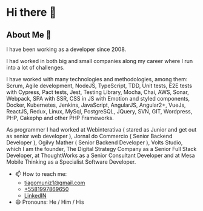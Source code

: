 # Hi there 👋


## About Me 💬 

I have been working as a developer since 2008.

I had worked in both big and small companies along my career where I run into a lot of challenges.

I have worked with many technologies and methodologies, among them: Scrum, Agile development, NodeJS, TypeScript, TDD, Unit tests, E2E tests with Cypress, Pact tests, Jest, Testing Library, Mocha, Chai, AWS, Sonar, Webpack, SPA with SSR, CSS in JS with Emotion and styled components, Docker, Kubernetes, Jenkins, JavaScript, AngularJS, Angular2+, VueJs, ReactJS, Redux, Linux, MySql, PostgreSQL, JQuery, SVN, GIT, Wordpress, PHP, Cakephp and other PHP Frameworks.

As programmer I had worked at Webinterativa ( stared as Junior and get out as senior web developer ), Jornal do Commercio ( Senior Backend Developer ), Ogilvy Mather ( Senior Backend Developer ), Volts Studio, which I am the founder, The Digital Strategy Company as a Senior Full Stack Developer, at ThoughtWorks as a Senior Consultant Developer and at Mesa Mobile Thinking as a Specialist Software Developer.


- 📫 How to reach me: 
  - <a href="mailto:tiagomuniz1@gmail.com">tiagomuniz1@gmail.com</a>
  - <a href="tel:+5581997869650">+5581997869650</a>
  - <a href="https://www.linkedin.com/in/tiago-de-andrade-muniz/" target="_blank">LinkedIN</a>
- 😄 Pronouns: He / Him / His


<!--
- 🌱 I’m currently learning ...
- 👯 I’m looking to collaborate on ...
- 🤔 I’m looking for help with ...
- 💬 Ask me about ...
- ⚡ Fun fact: ...
-->
